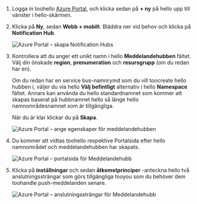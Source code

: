 

1. Logga in toohello [Azure Portal](https://portal.azure.com), och klicka sedan på **+ ny** på hello upp till vänster i hello-skärmen.
2. Klicka på **Ny**, sedan **Webb + mobilt**. Bläddra ner vid behov och klicka på **Notification Hub**.
   
      ![Azure Portal – skapa Notification Hubs](./media/notification-hubs-portal-create-new-hub/notification-hubs-azure-portal-create.png)
      
3. Kontrollera att du anger ett unikt namn i hello **Meddelandehubben** fältet. Välj din önskade **region**, **prenumeration** och **resursgrupp** (om du redan har en). 
   
    Om du redan har en service bus-namnrymd som du vill toocreate hello hubben i, väljer du via hello **Välj befintligt** alternativ i hello **Namespace** fältet.  Annars kan använda du hello standardnamnet som kommer att skapas baserat på hubbnamnet hello så länge hello namnområdesnamnet som är tillgängliga. 
   
    När du är klar klickar du på **Skapa**.
   
      ![Azure Portal – ange egenskaper för meddelandehubben](./media/notification-hubs-portal-create-new-hub/notification-hubs-azure-portal-settings.png)
4. Du kommer att vidtas toohello respektive Portalsida efter hello namnområdet och meddelandehubben har skapats. 
   
      ![Azure Portal – portalsida för Meddelandehubb](./media/notification-hubs-portal-create-new-hub/notification-hubs-azure-portal-page.png)
5. Klicka på **inställningar** och sedan **åtkomstprinciper** -anteckna hello två anslutningssträngar som görs tillgängliga tooyou som du behöver dem toohandle push-meddelanden senare.
   
      ![Azure Portal – anslutningssträngar för Meddelandehubb](./media/notification-hubs-portal-create-new-hub/notification-hubs-connection-strings-portal.png)

